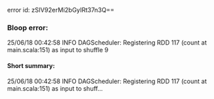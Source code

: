 error id: zSIV92erMi2bGyIRt37n3Q==
### Bloop error:

25/06/18 00:42:58 INFO DAGScheduler: Registering RDD 117 (count at main.scala:151) as input to shuffle 9
#### Short summary: 

25/06/18 00:42:58 INFO DAGScheduler: Registering RDD 117 (count at main.scala:151) as input to shuff...